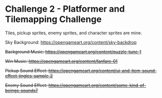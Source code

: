# Challenge 2 - Platformer and Tilemapping Challenge

Tiles, pickup sprites, enemy sprites, and character sprites are mine.

Sky Background: https://opengameart.org/content/sky-backdrop

~~Background Music: https://opengameart.org/content/puzzle-tune-1~~

~~Win Music: https://opengameart.org/content/fanfare-01~~

~~Pickup Sound Effect: https://opengameart.org/content/ui-and-item-sound-effect-jingles-sample-2~~

~~Enemy Sound Effect: https://opengameart.org/content/some-kind-of-beings-sounds7~~
